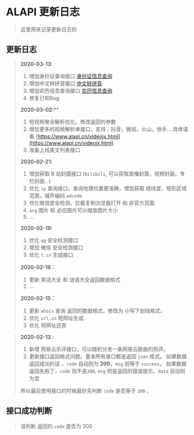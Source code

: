 # ALAPI 更新日志

> 这里用来记录更新日志的

## 更新日志



> **2020-03-13:**
>
> 1. 增加身份证查询接口	 [身份证信息查询](/idcard.html)
> 2. 增加中文转拼音接口	 [中文转拼音](/pinyin.html)
> 3. 增加农历信息查询接口		[农历信息查询](/lunar.html)
> 4. 修复已知Bug
>
> **2020-03-02:****
>
> 1. 短视频聚合解析优化。修改返回的参数
> 2. 增加更多的视频解析单接口，支持：抖音，微视，火山，快手... 具体请看 [https://www.alapi.cn/videojx.html](https://www.alapi.cn/videojx.html)
> 3. 准备上线美文列表接口
>
> **2020-02-21:**
>
> 1. 增加获取 B 站封面接口 (`bilibili`, 可以获取直播封面，视频封面，专栏封面.. )
> 2. 优化 `ip` 查询接口，查询地理位置更准确，增加获取 经纬度，矩形区域范围，城市编码 `adcode`
> 3. 优化微信安全检测，拦截复制浏览器打开 和 非官方页面
> 4. `acg` 图片 和 必应图片可以缩放图片大小
> 5. ...
>
> 
>
> **2020-02-19:**
>
> 1. 优化 `qq` 安全检测接口
> 2. 增加 微信 安全检测接口
> 3. 优化 `t.cn` 生成接口
>
> **2020-02-16：**
>
> 1. 更新 笑话大全 和 谜语大全返回数据格式
> 2. ...
>
> **2020-02-15：**
>
> 1. 更新 `whois` 查询 返回的数据格式，修改为 小写下划线格式。
> 2. 优化 `url.cn` 短网址生成 .
> 3. 优化 短网址还原

> **2020-02-13 :**
>
> 1. 新增 网易云乐评接口，可以随机分发一条网易云歌曲的热评。
> 2. 更新接口返回格式问题。基本所有接口都是返回 `json` 格式。 如果数据返回成功的话 ，`code` 自动则为 **200**，`msg` 则等于 `success`。 如果数据返回失败了，`code` 则不是`200`, `msg` 则是返回的错误提示。`data` 自动则为空
>
> 所以最后使用接口的时候最好先判断 `code` 是否等于 `200` 。



## 接口成功判断

> 请判断 返回的 `code` 是否为 200